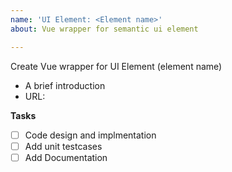 ```yaml
---
name: 'UI Element: <Element name>'
about: Vue wrapper for semantic ui element

---
```


Create Vue wrapper for UI Element (element name)
* A brief introduction
* URL: <semantic-ui website url>

**Tasks**
- [ ] Code design and implmentation
- [ ] Add unit testcases
- [ ] Add Documentation
